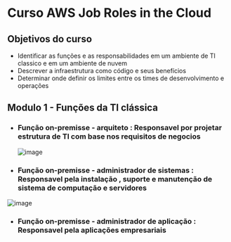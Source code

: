 # Curso AWS Job Roles in the Cloud 
## Objetivos do curso
- Identificar as funções e as responsabilidades em um ambiente de TI classico e em um ambiente de nuvem
- Descrever a infraestrutura como código e seus benefícios
- Determinar onde definir os limites entre os times de desenvolvimento e operações

## Modulo 1 - Funções da TI clássica 
- ### Função on-premisse - arquiteto : Responsavel por projetar estrutura de TI com base nos requisitos de negocios
  ![image](https://github.com/IrisRPerrorni/AWS.skillbuilder/assets/133882090/af49c1d9-9cb9-49bb-8c3e-06bd0d613cc1)

- ### Função on-premisse - administrador de sistemas : Responsavel pela instalação , suporte e manutenção de sistema de computação e servidores
![image](https://github.com/IrisRPerrorni/AWS.skillbuilder/assets/133882090/6d71e9d0-20d3-45b0-bbec-fb3708aee2f7)

- ### Função on-premisse - administrador de aplicação : Responsavel pela aplicações empresariais

